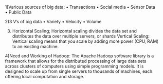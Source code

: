 1)Various sources of big data:
•	Transactions
•	Social media
•	Sensor Data
•	Public Data


2)3 V’s of big data
•	Variety
•	Velocity
•	Volume


3) Horizontal Scaling;
Horizontal scaling divides the data set and distributes the data over multiple servers, or shards
   Vertical Scaling:
Vertical scaling means that you scale by adding more power (CPU, RAM) to an existing machine.


4)Need and Working of Hadoop:
The Apache Hadoop software library is a framework that allows for the distributed processing of large data sets across clusters of computers using simple programming models. It is designed to scale up from single servers to thousands of machines, each offering local computation and storage.


